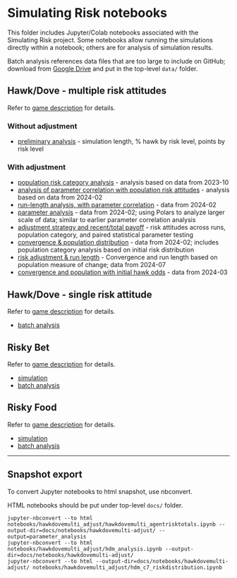 # Simulating Risk notebooks

This folder includes Jupyter/Colab notebooks associated with the 
Simulating Risk project.  Some notebooks allow running the simulations 
directly within a notebook; others are for analysis of simulation results.

Batch analysis references data files that are too large to include on GitHub;
download from [Google Drive](https://drive.google.com/drive/folders/1ASQ9_IqeBHhyyFzuqcrWtdebdLiwqQp2)
and put in the top-level `data/` folder.

## Hawk/Dove - multiple risk attitudes

Refer to [game description](../simulatingrisk/hawkdovemulti) for details.

### Without adjustment

* [preliminary analysis](hawkdovemulti_noadjust/hawkdove_variable_r_analysis.ipynb) - simulation length, % hawk by risk level, points by risk level

### With adjustment

* [population risk category analysis](hawkdovemulti_adjust/hawkdovevar_population_risk_category.ipynb) - analysis based on data from 2023-10
* [analysis of parameter correlation with population risk attitudes](hawkdovemulti_adjust/hawkdovemulti_agentrisktotals.ipynb) - analysis based on data from 2024-02
* [run-length analysis, with parameter correlation](notebooks/hawkdovemulti_adjust/hawkdovemulti_runlength.ipynb) - data from 2024-02
* [parameter analysis](hawkdovemulti_adjust/hawkdovemulti_polars.ipynb) - data from 2024-02; using Polars to analyze larger scale of data; similar to earlier parameter correlation analysis
* [adjustment strategy and recent/total payoff](hawkdovemulti_adjust/hdm_analysis.ipynb) - risk attitudes across runs, population category, and paired statistical parameter testing 
* [convergence & population distribution](hawkdovemulti_adjust/hdm_c7_riskdistribution.ipynb) - data from 2024-02; includes population category analysis based on initial risk distribution
* [risk adjustment & run length](hawkdovemulti_adjust/hdm_riskadjust_runlength.ipynb) - Convergence and run length based on population measure of change; data from 2024-07
* [convergence and population with initial hawk odds](/hawkdovemulti_adjust/hdm_c7_hawkodds.ipynb) - data from 2024-03

## Hawk/Dove - single risk attitude 

Refer to [game description](../simulatingrisk/hawkdove) for details.

* [batch analysis](hakwdove_single_r/hawkdove_single_r_analysis.ipynb)


## Risky Bet

Refer to [game description](../simulatingrisk/risky_bet) for details.

* [simulation](riskybet/riskybet_simulation.ipynb)
* [batch analysis](riskybet/riskybet_batch_analysis.ipynb)

## Risky Food

Refer to [game description](../simulatingrisk/risky_food) for details.

* [simulation](riskyfood/riskyfood_simulation.ipynb)
* [batch analysis](riskyfood/riskyfood_batch_analysis.ipynb) 


-----

## Snapshot export

To convert Jupyter notebooks to html snapshot, use nbconvert.

HTML notebooks should be put under top-level `docs/` folder.

```shell
jupyter-nbconvert --to html notebooks/hawkdovemulti_adjust/hawkdovemulti_agentrisktotals.ipynb --output-dir=docs/notebooks/hawkdovemulti-adjust/ --output=parameter_analysis
jupyter-nbconvert --to html notebooks/hawkdovemulti_adjust/hdm_analysis.ipynb --output-dir=docs/notebooks/hawkdovemulti-adjust/
jupyter-nbconvert --to html --output-dir=docs/notebooks/hawkdovemulti-adjust/ notebooks/hawkdovemulti_adjust/hdm_c7_riskdistribution.ipynb
```


